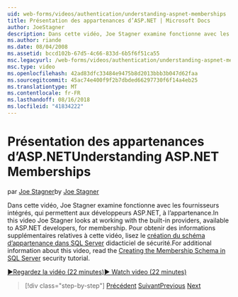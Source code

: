 ```yaml
---
uid: web-forms/videos/authentication/understanding-aspnet-memberships
title: Présentation des appartenances d’ASP.NET | Microsoft Docs
author: JoeStagner
description: Dans cette vidéo, Joe Stagner examine fonctionne avec les fournisseurs intégrés, qui permettent aux développeurs ASP.NET, à l’appartenance. Pour plus d’informations sur thi...
ms.author: riande
ms.date: 08/04/2008
ms.assetid: bccd102b-67d5-4c66-833d-6b5f6f51ca55
msc.legacyurl: /web-forms/videos/authentication/understanding-aspnet-memberships
msc.type: video
ms.openlocfilehash: 42ad83dfc33484e9475b8d2013bbb3b047d62faa
ms.sourcegitcommit: 45ac74e400f9f2b7dbded66297730f6f14a4eb25
ms.translationtype: MT
ms.contentlocale: fr-FR
ms.lasthandoff: 08/16/2018
ms.locfileid: "41834222"
---
```

<a name="understanding-aspnet-memberships"></a><span data-ttu-id="be5db-104">Présentation des appartenances d’ASP.NET</span><span class="sxs-lookup"><span data-stu-id="be5db-104">Understanding ASP.NET Memberships</span></span>
====================
<span data-ttu-id="be5db-105">par [Joe Stagner](https://github.com/JoeStagner)</span><span class="sxs-lookup"><span data-stu-id="be5db-105">by [Joe Stagner](https://github.com/JoeStagner)</span></span>

<span data-ttu-id="be5db-106">Dans cette vidéo, Joe Stagner examine fonctionne avec les fournisseurs intégrés, qui permettent aux développeurs ASP.NET, à l’appartenance.</span><span class="sxs-lookup"><span data-stu-id="be5db-106">In this video Joe Stagner looks at working with the built-in providers, available to ASP.NET developers, for membership.</span></span> <span data-ttu-id="be5db-107">Pour obtenir des informations supplémentaires relatives à cette vidéo, lisez le [création du schéma d’appartenance dans SQL Server](../../overview/older-versions-security/membership/creating-the-membership-schema-in-sql-server-vb.md) didacticiel de sécurité.</span><span class="sxs-lookup"><span data-stu-id="be5db-107">For additional information about this video, read the [Creating the Membership Schema in SQL Server](../../overview/older-versions-security/membership/creating-the-membership-schema-in-sql-server-vb.md) security tutorial.</span></span>

[<span data-ttu-id="be5db-108">&#9654;Regardez la vidéo (22 minutes)</span><span class="sxs-lookup"><span data-stu-id="be5db-108">&#9654; Watch video (22 minutes)</span></span>](https://channel9.msdn.com/Blogs/ASP-NET-Site-Videos/understanding-aspnet-memberships)

> [!div class="step-by-step"]
> <span data-ttu-id="be5db-109">[Précédent](use-custom-principal-objects.md)
> [Suivant](configuring-sql-to-work-with-membership-schemas.md)</span><span class="sxs-lookup"><span data-stu-id="be5db-109">[Previous](use-custom-principal-objects.md)
[Next](configuring-sql-to-work-with-membership-schemas.md)</span></span>
